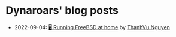 # Dynaroars' blog posts


- 2022-09-04: [🖥️ Running FreeBSD at home](./freebsd.md) by [ThanhVu Nguyen](../nguyenthanhvuh/)


